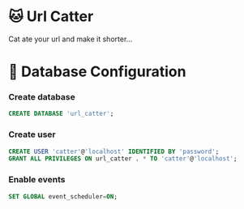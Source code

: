 # 🐱 Url Catter

Cat ate your url and make it shorter...

# 🧰 Database Configuration

### Create database

```sql
CREATE DATABASE 'url_catter';
```

### Create user

```sql
CREATE USER 'catter'@'localhost' IDENTIFIED BY 'password';
GRANT ALL PRIVILEGES ON url_catter . * TO 'catter'@'localhost';
```

### Enable events

```sql
SET GLOBAL event_scheduler=ON;
```

